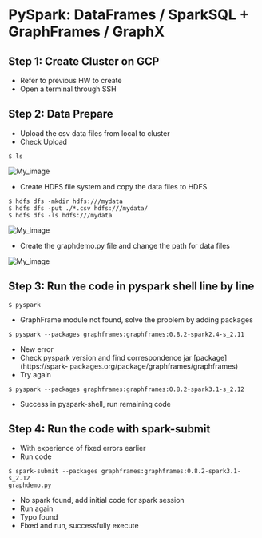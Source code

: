 # **PySpark: DataFrames / SparkSQL  + GraphFrames / GraphX**
## **Step 1: Create Cluster on GCP**


*   Refer to previous HW to create
*   Open a terminal through SSH



## **Step 2: Data Prepare**


*   Upload the csv data files from local to cluster
*   Check Upload

```
$ ls
```

![My_image]()

*   Create HDFS file system and copy the data files to HDFS

```
$ hdfs dfs -mkdir hdfs:///mydata
$ hdfs dfs -put ./*.csv hdfs:///mydata/
$ hdfs dfs -ls hdfs:///mydata
```
![My_image]()

*   Create the graphdemo.py file and change the path for data files

![My_image]()


## **Step 3: Run the code in pyspark shell line by line**

```
$ pyspark
```

*   GraphFrame module not found, solve the problem by adding packages

```
$ pyspark --packages graphframes:graphframes:0.8.2-spark2.4-s_2.11
```
*   New error
*   Check pyspark version and find correspondence jar [package](https://spark-
packages.org/package/graphframes/graphframes)
*   Try again


```
$ pyspark --packages graphframes:graphframes:0.8.2-spark3.1-s_2.12
```

*   Success in pyspark-shell, run remaining code



## **Step 4: Run the code with spark-submit**

*   With experience of fixed errors earlier
*   Run code

```
$ spark-submit --packages graphframes:graphframes:0.8.2-spark3.1-s_2.12
graphdemo.py
```

*   No spark found, add initial code for spark session
*   Run again
*   Typo found
*   Fixed and run, successfully execute




